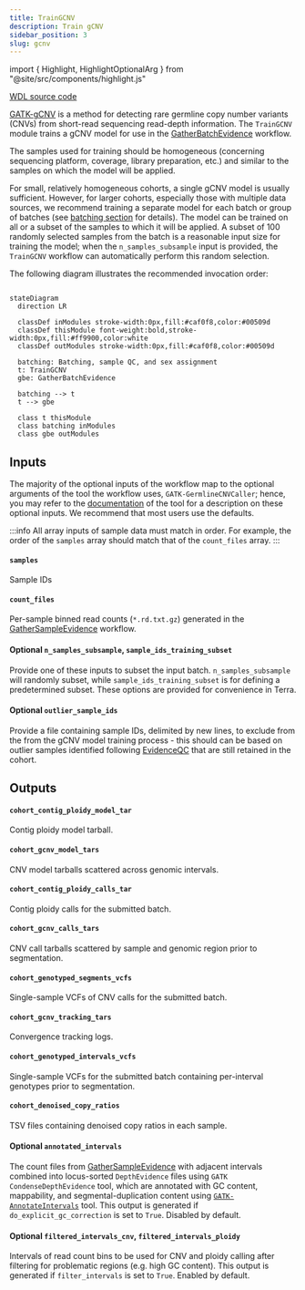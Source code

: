 ```yaml
---
title: TrainGCNV
description: Train gCNV
sidebar_position: 3
slug: gcnv
---
```


import { Highlight, HighlightOptionalArg } from "@site/src/components/highlight.js"

[WDL source code](https://github.com/broadinstitute/gatk-sv/blob/main/wdl/TrainGCNV.wdl)

[GATK-gCNV](https://www.nature.com/articles/s41588-023-01449-0)
is a method for detecting rare germline copy number variants (CNVs)
from short-read sequencing read-depth information.
The `TrainGCNV` module trains a gCNV model for use in the [GatherBatchEvidence](./gbe) workflow. 

The samples used for training should be homogeneous (concerning sequencing platform, 
coverage, library preparation, etc.) and similar to the samples on which the model will be applied.

For small, relatively homogeneous cohorts, a single gCNV model is usually sufficient. 
However, for larger cohorts, especially those with multiple data sources, 
we recommend training a separate model for each batch or group of batches (see 
[batching section](/docs/execution/joint#batching) for details).
The model can be trained on all or a subset of the samples to which it will be applied. 
A subset of 100 randomly selected samples from the batch is a reasonable
input size for training the model; when the `n_samples_subsample` input is provided, 
the `TrainGCNV` workflow can automatically perform this random selection.

The following diagram illustrates the recommended invocation order:

```mermaid

stateDiagram
  direction LR
  
  classDef inModules stroke-width:0px,fill:#caf0f8,color:#00509d
  classDef thisModule font-weight:bold,stroke-width:0px,fill:#ff9900,color:white
  classDef outModules stroke-width:0px,fill:#caf0f8,color:#00509d

  batching: Batching, sample QC, and sex assignment
  t: TrainGCNV
  gbe: GatherBatchEvidence
  
  batching --> t
  t --> gbe 
  
  class t thisModule
  class batching inModules
  class gbe outModules
```

## Inputs

The majority of the optional inputs of the workflow map to the optional arguments of the 
tool the workflow uses, `GATK-GermlineCNVCaller`; hence, you may refer to the 
[documentation](https://gatk.broadinstitute.org/hc/en-us/articles/360040097712-GermlineCNVCaller) 
of the tool for a description on these optional inputs.  We recommend that most users use the defaults.

:::info
All array inputs of sample data must match in order. For example, the order of the `samples` array should match that 
of the `count_files` array.
:::

#### `samples`
Sample IDs

#### `count_files`
Per-sample binned read counts (`*.rd.txt.gz`) generated in the [GatherSampleEvidence](./gse#outputs) workflow.

#### <HighlightOptionalArg>Optional</HighlightOptionalArg> `n_samples_subsample`, `sample_ids_training_subset`
Provide one of these inputs to subset the input batch. `n_samples_subsample` will randomly subset, while 
`sample_ids_training_subset` is for defining a predetermined subset. These options are provided for convenience in Terra.

#### <HighlightOptionalArg>Optional</HighlightOptionalArg> `outlier_sample_ids`
Provide a file containing sample IDs, delimited by new lines, to exclude from the from the gCNV model training 
process - this should can be based on outlier samples identified following [EvidenceQC](./eqc) that are still 
retained in the cohort.

## Outputs

#### `cohort_contig_ploidy_model_tar`
Contig ploidy model tarball.

#### `cohort_gcnv_model_tars`
CNV model tarballs scattered across genomic intervals.

#### `cohort_contig_ploidy_calls_tar`
Contig ploidy calls for the submitted batch.

#### `cohort_gcnv_calls_tars`
CNV call tarballs scattered by sample and genomic region prior to segmentation.

#### `cohort_genotyped_segments_vcfs`
Single-sample VCFs of CNV calls for the submitted batch.

#### `cohort_gcnv_tracking_tars`
Convergence tracking logs.

#### `cohort_genotyped_intervals_vcfs`
Single-sample VCFs for the submitted batch containing per-interval genotypes prior to segmentation.

#### `cohort_denoised_copy_ratios`
TSV files containing denoised copy ratios in each sample.

#### <HighlightOptionalArg>Optional</HighlightOptionalArg> `annotated_intervals` 
The count files from [GatherSampleEvidence](./gse) with adjacent intervals combined into 
locus-sorted `DepthEvidence` files using `GATK CondenseDepthEvidence` tool, which are
annotated with GC content, mappability, and segmental-duplication content using 
[`GATK-AnnotateIntervals`](https://gatk.broadinstitute.org/hc/en-us/articles/360041416652-AnnotateIntervals)
tool. This output is generated if `do_explicit_gc_correction` is set to `True`. Disabled by default.

#### <HighlightOptionalArg>Optional</HighlightOptionalArg> `filtered_intervals_cnv`, `filtered_intervals_ploidy`
Intervals of read count bins to be used for CNV and ploidy calling after filtering for problematic regions (e.g. 
high GC content). This output is generated if `filter_intervals` is set to `True`. Enabled by default.
